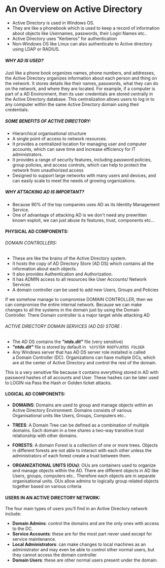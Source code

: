 # An Overview on Active Directory
- Active Directory is used in Windows OS.
- They are like a phonebook which is used to keep a record of information about objects like Usernames, passwords, their Login Names etc..
- Active Directory uses "Kerberos" for authentication
- Non-Windows OS like Linux can also authenticate to Active directory using LDAP or RADIUS.

##### WHY AD IS USED?
Just like a phone book organizes names, phone numbers, and addresses, the Active Directory organizes information about each person and thing on the network. It stores details like their names, passwords, what they can do on the network, and where they are located.
For example, if a computer is part of a AD Environment, then its user credentials are stored centrally in the Active Directory database. This centralization allows users to log in to any computer within the same Active Directory domain using their credentials.

##### SOME BENEFITS OF ACTIVE DIRECTORY:
- Hierarchical organisational structure
- A single point of access to network resources.
- It provides a centralized location for managing user and computer accounts, which can save time and increase efficiency for IT administrators.
- It provides a range of security features, including password policies, group policies, and access controls, which can help to protect the network from unauthorized access
- Designed to support large networks with many users and devices, and can easily scale to meet the needs of growing organizations.

##### WHY ATTACKING AD IS IMPORTANT?
- Because 90% of the top companies uses AD as its Identity Management Service.
- One of advantage of attacking AD is we don't need any prewritten known exploit, we can just abuse its features, trust, components etc...

#### PHYSICAL AD COMPONENTS:

###### DOMAIN CONTROLLERS:
- These are like the brains of the Active Directory system.
- It hosts the copy of  AD Directory Store (AD DS) which contains all the information about each objects.
- It also provides Authentication and Authorization. 
- It has ADMIN access to all resources like User Accounts/ Network Services
- A domain controller can be used to add new Users, Groups and Policies

If we somehow manage to compromise DOMAIN CONTROLLER, then we can compromise the entire internal network. Because we can make changes to all the systems in the domain just by using the Domain Controller. 
There Domain controller is a major target while attacking AD

###### ACTIVE DIRECTORY DOMAIN SERVICES (AD DS) STORE :
- The AD DS contains the ***"ntds.dit"*** file (very sensitive)
- ***"ntds.dit"*** file is stored by default  in ``` %SYSTEM ROOT%\NTDS FOLDER```
- Any Windows server that has AD DS server role installed is called a Domain Controller (DC). Organizations can have multiple DCs, which are at the center of Active Directory and control the rest of the domain.

This is a very sensitive file because it contains everything stored in AD with password hashes of all accounts and User. These hashes can be later used to LOGIN via Pass the Hash or Golden ticket attacks.

#### LOGICAL AD COMPONENTS:

- **DOMAINS**: Domains are used to group and manage objects within an Active Directory Environment. Domains consists of various Organisational units like Users, Groups, Computers etc..

- **TREES**: A Domain Tree can be defined as a combination of multiple domains. Each domain in a tree shares a two-way transitive trust relationship with other domains.

- **FORESTS**: A domain Forest is a collection of one or more trees. Objects in different forests are not able to interact with each other unless the administrators of each forest create a trust between them.

- **ORGANIZATIONAL UNITS (OUs)**: OUs are containers used to organize and manage objects within the AD. There are different objects in AD like Users, groups, computers etc.. Therefore each objects are in separate organisational units. OUs allow admins to logically group related objects together based on various criteria


#### USERS IN AN ACTIVE DIRECTORY NETWORK:

The four main types of users you’ll find in an Active Directory network include:

- **Domain Admins**: control the domains and are the only ones with access to the DC.
- **Service Accounts**: these are for the most part never used except for service maintenance.
- **Local Administrators**: can make changes to local machines as an administrator and may even be able to control other normal users, but they cannot access the domain controller
- **Domain Users**: these are other normal users present under the domain.
